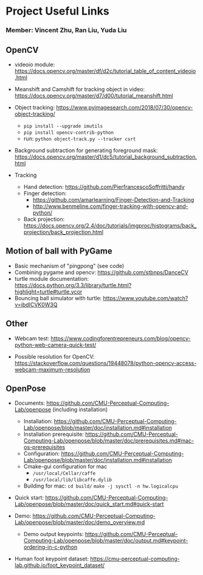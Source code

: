 # Project Useful Links

### Member: Vincent Zhu, Ran Liu, Yuda Liu

## OpenCV

* videoio module: <https://docs.opencv.org/master/df/d2c/tutorial_table_of_content_videoio.html>
* Meanshift and Camshift for tracking object in video: <https://docs.opencv.org/master/d7/d00/tutorial_meanshift.html>
* Object tracking: <https://www.pyimagesearch.com/2018/07/30/opencv-object-tracking/>
  * `pip install --upgrade imutils`
  * `pip install opencv-contrib-python`
  * run: `python object-track.py --tracker csrt`
* Background subtraction for generating foreground mask: <https://docs.opencv.org/master/d1/dc5/tutorial_background_subtraction.html>

* Tracking
  * Hand detection: <https://github.com/PierfrancescoSoffritti/handy>
  * Finger detection:
    * <https://github.com/amarlearning/Finger-Detection-and-Tracking>
    * <http://www.benmeline.com/finger-tracking-with-opencv-and-python/>
  * Back projection: <https://docs.opencv.org/2.4/doc/tutorials/imgproc/histograms/back_projection/back_projection.html>

## Motion of ball with PyGame

* Basic mechanism of "pingpong" (see code)
* Combining pygame and opencv: <https://github.com/stbnps/DanceCV>
* turtle module documentation: <https://docs.python.org/3.3/library/turtle.html?highlight=turtle#turtle.ycor>
* Bouncing ball simulator with turtle: <https://www.youtube.com/watch?v=ibdICVK0W3Q>

## Other

* Webcam test: <https://www.codingforentrepreneurs.com/blog/opencv-python-web-camera-quick-test/>

* Possible resolution for OpenCV: <https://stackoverflow.com/questions/19448078/python-opencv-access-webcam-maximum-resolution>

## OpenPose

* Documents: <https://github.com/CMU-Perceptual-Computing-Lab/openpose> (including installation)
  * Installation: <https://github.com/CMU-Perceptual-Computing-Lab/openpose/blob/master/doc/installation.md#installation>
  * Installation prerequisite: <https://github.com/CMU-Perceptual-Computing-Lab/openpose/blob/master/doc/prerequisites.md#mac-os-prerequisites>
  * Configuration: <https://github.com/CMU-Perceptual-Computing-Lab/openpose/blob/master/doc/installation.md#installation>
  * Cmake-gui configuration for mac
    * `/usr/local/Cellar/caffe`
    * `/usr/local/lib/libcaffe.dylib`
  * Building for mac:
  `cd build/`
  `make -j sysctl -n hw.logicalcpu`

* Quick start: <https://github.com/CMU-Perceptual-Computing-Lab/openpose/blob/master/doc/quick_start.md#quick-start>
* Demo: <https://github.com/CMU-Perceptual-Computing-Lab/openpose/blob/master/doc/demo_overview.md>
  * Demo output keypoints: <https://github.com/CMU-Perceptual-Computing-Lab/openpose/blob/master/doc/output.md#keypoint-ordering-in-c-python>
* Human foot keypoint dataset: <https://cmu-perceptual-computing-lab.github.io/foot_keypoint_dataset/>
